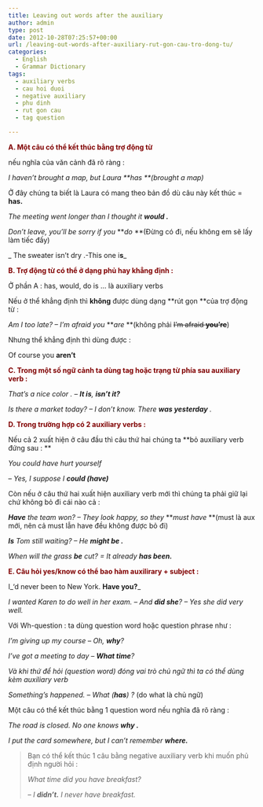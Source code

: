 ```yaml
---
title: Leaving out words after the auxiliary
author: admin
type: post
date: 2012-10-28T07:25:57+00:00
url: /leaving-out-words-after-auxiliary-rut-gon-cau-tro-dong-tu/
categories:
  - English
  - Grammar Dictionary
tags:
  - auxiliary verbs
  - cau hoi duoi
  - negative auxiliary
  - phu dinh
  - rut gon cau
  - tag question

---
```

<span style="color: #800000;"><strong>A. Một câu có thể kết thúc bằng trợ động từ</strong></span>

nếu nghĩa của văn cảnh đã rõ ràng :

_I haven&#8217;t brought a map, but Laura **has **(brought a map)_

Ở đây chúng ta biết là Laura có mang theo bản đồ dù câu này kết thúc = **has.**

_The meeting went longer than I thought it **would .**_

_Don&#8217;t leave, you&#8217;ll be sorry if you_ **_do_ **(Đừng có đi, nếu không em sẽ lấy làm tiếc đấy)

_ The sweater isn&#8217;t dry .-This one i**s**_

<span style="color: #800000;"><strong>B. Trợ động từ có thể ở dạng phủ hay khẳng định :</strong></span>

Ở phần A : has, would, do is &#8230; là auxiliary verbs

Nếu ở thể khẳng định thì **không** được dùng dạng **rút gọn **của trợ động từ :

_Am I too late? &#8211; I&#8217;m afraid you_ **_are_ **(không phải <del>I&#8217;m afraid <strong>you&#8217;re</strong></del>)

Nhưng thể khẳng định thì dùng được :

Of course you **aren&#8217;t**

<span style="color: #800000;"><strong>C. Trong một số ngữ cảnh ta dùng tag hoặc trạng từ phía sau auxiliary verb :</strong></span>

_That&#8217;s a nice color . &#8211; **It is**, **isn&#8217;t it?**_

_Is there a market today? &#8211; I don&#8217;t know. There **was yesterday** ._

<span style="color: #800000;"><strong>D. Trong trường hợp có 2 auxiliary verbs :</strong></span>

Nếu cả 2 xuất hiện ở câu đầu thì câu thứ hai chúng ta **bỏ auxiliary verb đứng sau : **

_You could have hurt yourself_

_&#8211; Yes, I suppose I **could (have)**_

Còn nếu ở câu thứ hai xuất hiện auxiliary verb mới thì chúng ta phải giữ lại chứ không bỏ đi cái nào cả :

_**Have** the team won? &#8211; They look happy, so they_ **_must have_ **(must là aux mới, nên cả must lẫn have đều không được bỏ đi)

_**Is** Tom still waiting? &#8211; He **might be .**_

_When will the grass **be** cut? = It already **has been.**_

<span style="color: #800000;"><strong>E. Câu hỏi yes/know có thể bao hàm auxilirary + subject :</strong></span>

I_&#8216;d never been to New York. **Have you?**_

_I wanted Karen to do well in her exam. &#8211; And **did she**? &#8211; Yes she did very well._

Với Wh-question : ta dùng question word hoặc question phrase như :

_I&#8217;m giving up my course &#8211; Oh, **why**?_

_I&#8217;ve got a meeting to day &#8211; **What time**?_

_Và khi thứ để hỏi (question word) đóng vai trò chủ ngữ thì ta có thể dùng kèm auxiliary verb_

_Something&#8217;s happened. &#8211; What (**has**) ?_ (do what là chủ ngữ)

Một câu có thể kết thúc bằng 1 question word nếu nghĩa đã rõ ràng :

_The road is closed. No one knows **why .**_

_I put the card somewhere, but I can&#8217;t remember **where.**_

> Bạn có thể kết thúc 1 câu bằng negative auxiliary verb khi muốn phủ định người hỏi :
> 
> _What time did you have breakfast?_
> 
> _&#8211; I **didn&#8217;t.** I never have breakfast._
